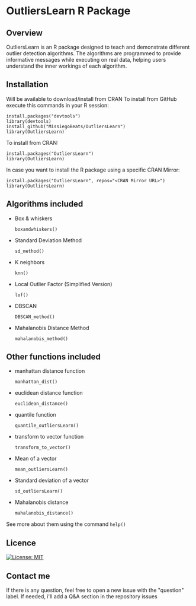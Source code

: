 # OutliersLearn R Package

## Overview

OutliersLearn is an R package designed to teach and demonstrate different outlier detection algorithms. The algorithms are programmed to provide informative messages while executing on real data, helping users understand the inner workings of each algorithm.

## Installation

Will be available to download/install from CRAN
To install from GitHub execute this commands in your R session:

```
install.packages("devtools")
library(devtools)
install_github("MissiegoBeats/OutliersLearn")
library(OutliersLearn)
```

To install from CRAN: 

```
install.packages("OutliersLearn")
library(OutliersLearn)
```

In case you want to install the R package using a specific CRAN Mirror:

```
install.packages("OutliersLearn", repos="<CRAN Mirror URL>")
library(OutliersLearn)
```

## Algorithms included
- Box & whiskers

  `boxandwhiskers()`
  
- Standard Deviation Method
  
  `sd_method()`
  
- K neighbors
  
  `knn()`
  
- Local Outlier Factor (Simplified Version)
  
  `lof()`

- DBSCAN

  `DBSCAN_method()`

- Mahalanobis Distance Method

  `mahalanobis_method()`


## Other functions included
- manhattan distance function
  
  `manhattan_dist()`

- euclidean distance function
  
  `euclidean_distance()`

- quantile function
  
  `quantile_outliersLearn()`

- transform to vector function
  
  `transform_to_vector()`

- Mean of a vector

  `mean_outliersLearn()`

- Standard deviation of a vector

  `sd_outliersLearn()`

- Mahalanobis distance

  `mahalanobis_distance()`

  
See more about them using the command `help()`

## Licence
[![License: MIT](https://img.shields.io/badge/License-MIT-yellow.svg)](https://opensource.org/licenses/MIT)

## Contact me
If there is any question, feel free to open a new issue with the "question" label. If needed, i'll add a Q&A section in the repository issues
